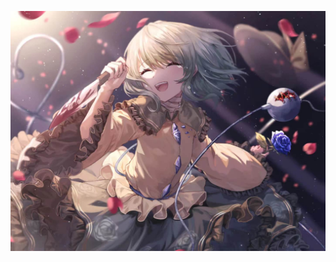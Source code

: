 ![图片](https://github.com/MoLyina/MoLyina.github.io/blob/main/0e1f4ca30456d217660f9eb9f97d0ec.jpg?raw=true)
